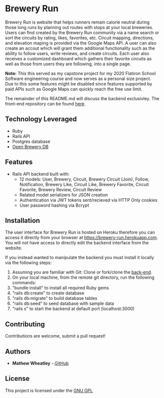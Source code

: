 # Brewery Run
Brewery Run is website that helps runners remain calorie neutral during those long runs by planning out routes with stops at your local breweries. Users can find created by the Brewery Run community via a name search or sort the circuits by rating, likes, favorites, etc. Circuit mapping, directions, and elevation maping is provided via the Google Maps API. A user can also create an accout which will grant them additional functionality such as the ability to follow users, write reviews, and create circuits. Each user also receives a customized dashboard which gathers their favorite circuits as well as those from users they are following, into a single page.

**Note:** This this served as my capstone project for my 2020 Flatiron School Software engineering course and now serves as a personal size project. Due to this some features might be disabled since features supported by paid APIs such as Google Maps can quickly reach the free use limit.

The remainder of this README.md will discuss the backend exclusivley. The front-end repository can be found [here](https://github.com/mathewpwheatley/brewery-run-frontend).

## Technology Leveraged
- Ruby
- Rails API
- Postgres database
- [Open Brewery DB](https://www.openbrewerydb.org)

## Features
- Rails API backend built with:
  - 12 models: User, Brewery, Circuit, Brewery Circuit (Join), Follow, Notification, Brewery Like, Circuit Like, Brewery Favorite, Circuit Favorite, Brewery Review, Circuit Review
  - Related model serializers for JSON creation
  - Authentication via JWT tokens sent/recieved via HTTP Only cookies
  - User password hashing via Bcrypt

## Installation
The user interface for Brewery Run is hosted on Heroku therefore you can access it directly from your browser at https://brewery-run.herokuapp.com. You will not have access to directly edit the backend interface from the website.

If you instead wanted to manipulate the backend you must install it locally via the following steps:
1. Assuming you are familiar with Git: Clone or fork/clone the [back-end](https://github.com/mathewpwheatley/brewery-run-backend).
2. On your local machine, from the remote git directory, run the following commands:
  1. "bundle install" to install all required Ruby gems
  2. "rails db:create" to create database
  3. "rails db:migrate" to build database tables
  4. "rails db:seed" to seed database with sample data
  5. "rails s" to start the backend at default port (localhost:3000)

## Contributing
Contributions are welcome, submit a pull request!

## Authors
* **Mathew Wheatley** - [GitHub](https://github.com/mathewpwheatley)

## License
This project is licensed under the [GNU GPL](https://www.gnu.org/licenses/gpl-3.0.en.html)
